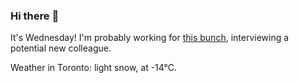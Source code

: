 ### Hi there :wave:

It's Wednesday! I'm probably working for [this bunch](https://github.com/kohofinancial), interviewing a potential new colleague.

Weather in Toronto: light snow, at -14°C.
